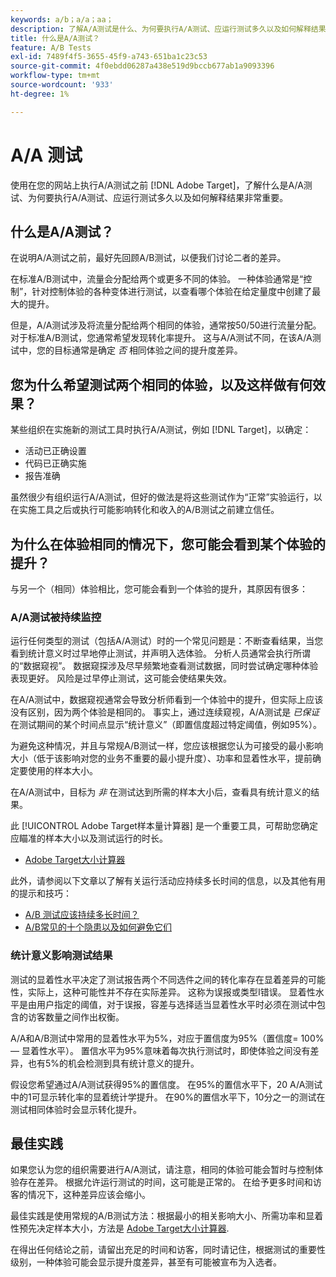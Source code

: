 ```yaml
---
keywords: a/b；a/a；aa；
description: 了解A/A测试是什么、为何要执行A/A测试、应运行测试多久以及如何解释结果。
title: 什么是A/A测试？
feature: A/B Tests
exl-id: 7489f4f5-3655-45f9-a743-651ba1c23c53
source-git-commit: 4f0ebdd06287a438e519d9bccb677ab1a9093396
workflow-type: tm+mt
source-wordcount: '933'
ht-degree: 1%

---
```


# A/A 测试

使用在您的网站上执行A/A测试之前 [!DNL Adobe Target]，了解什么是A/A测试、为何要执行A/A测试、应运行测试多久以及如何解释结果非常重要。

## 什么是A/A测试？

在说明A/A测试之前，最好先回顾A/B测试，以便我们讨论二者的差异。

在标准A/B测试中，流量会分配给两个或更多不同的体验。 一种体验通常是“控制”，针对控制体验的各种变体进行测试，以查看哪个体验在给定量度中创建了最大的提升。

但是，A/A测试涉及将流量分配给两个相同的体验，通常按50/50进行流量分配。 对于标准A/B测试，您通常希望发现转化率提升。 这与A/A测试不同，在该A/A测试中，您的目标通常是确定 *否* 相同体验之间的提升度差异。

## 您为什么希望测试两个相同的体验，以及这样做有何效果？

某些组织在实施新的测试工具时执行A/A测试，例如 [!DNL Target]，以确定：

* 活动已正确设置
* 代码已正确实施
* 报告准确

虽然很少有组织运行A/A测试，但好的做法是将这些测试作为“正常”实验运行，以在实施工具之后或执行可能影响转化和收入的A/B测试之前建立信任。

## 为什么在体验相同的情况下，您可能会看到某个体验的提升？

与另一个（相同）体验相比，您可能会看到一个体验的提升，其原因有很多：

### A/A测试被持续监控

运行任何类型的测试（包括A/A测试）时的一个常见问题是：不断查看结果，当您看到统计意义时过早地停止测试，并声明入选体验。 分析人员通常会执行所谓的“数据窥视”。 数据窥探涉及尽早频繁地查看测试数据，同时尝试确定哪种体验表现更好。 风险是过早停止测试，这可能会使结果失效。

在A/A测试中，数据窥视通常会导致分析师看到一个体验中的提升，但实际上应该没有区别，因为两个体验是相同的。 事实上，通过连续窥视，A/A测试是 *已保证* 在测试期间的某个时间点显示“统计意义”（即置信度超过特定阈值，例如95%）。

为避免这种情况，并且与常规A/B测试一样，您应该根据您认为可接受的最小影响大小（低于该影响对您的业务不重要的最小提升度）、功率和显着性水平，提前确定要使用的样本大小。

在A/A测试中，目标为 *非* 在测试达到所需的样本大小后，查看具有统计意义的结果。

此 [!UICONTROL Adobe Target样本量计算器] 是一个重要工具，可帮助您确定应瞄准的样本大小以及测试运行的时长。

* [Adobe Target大小计算器](/help/main/c-activities/t-test-ab/sample-size-determination.md#section_6B8725BD704C4AFE939EF2A6B6E834E6)

此外，请参阅以下文章以了解有关运行活动应持续多长时间的信息，以及其他有用的提示和技巧：

* [A/B 测试应该持续多长时间？](/help/main/c-activities/t-test-ab/sample-size-determination.md)
* [A/B常见的十个隐患以及如何避免它们](/help/main/c-activities/t-test-ab/common-ab-testing-pitfalls.md)

### 统计意义影响测试结果

测试的显着性水平决定了测试报告两个不同选件之间的转化率存在显着差异的可能性，实际上，这种可能性并不存在实际差异。 这称为误报或类型I错误。 显着性水平是由用户指定的阈值，对于误报，容差与选择适当显着性水平时必须在测试中包含的访客数量之间作出权衡。

A/A和A/B测试中常用的显着性水平为5%，对应于置信度为95%（置信度= 100% — 显着性水平）。 置信水平为95%意味着每次执行测试时，即使体验之间没有差异，也有5%的机会检测到具有统计意义的提升。

假设您希望通过A/A测试获得95%的置信度。 在95%的置信水平下，20 A/A测试中的1可显示转化率的显着统计学提升。 在90%的置信水平下，10分之一的测试在测试相同体验时会显示转化提升。

## 最佳实践

如果您认为您的组织需要进行A/A测试，请注意，相同的体验可能会暂时与控制体验存在差异。 根据允许运行测试的时间，这可能是正常的。 在给予更多时间和访客的情况下，这种差异应该会缩小。

最佳实践是使用常规的A/B测试方法：根据最小的相关影响大小、所需功率和显着性预先决定样本大小，方法是 [Adobe Target大小计算器](/help/main/c-activities/t-test-ab/sample-size-determination.md#section_6B8725BD704C4AFE939EF2A6B6E834E6).

在得出任何结论之前，请留出充足的时间和访客，同时请记住，根据测试的重要性级别，一种体验可能会显示提升度差异，甚至有可能被宣布为入选者。
